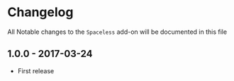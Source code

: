 # Changelog

All Notable changes to the `Spaceless` add-on will be documented in this file

## 1.0.0 - 2017-03-24

- First release
